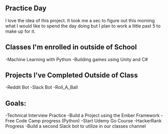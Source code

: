 ## Practice Day

I love the idea of this project. It took me a sec to figure out this morning what I would like to spend the day doing but I plan to work a little past 5 to make up for it.

## Classes I'm enrolled in outside of School
-Machine Learning with Python
-Building games using Unity and C#

## Projects I've Completed Outside of Class
-Reddit Bot
-Slack Bot
-Roll_A_Ball

## Goals:
-Technical Interview Practice
-Build a Project using the Ember Framework
-Free Code Camp progress (Python)
-Start Udemy Go Course
-HackerRank Progress
-Build a second Slack bot to utilize in our classes channel
